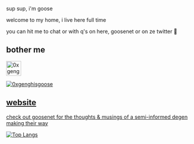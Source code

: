 sup sup, i'm goose

welcome to my home, i live here full time 

you can hit me to chat or with q's on here, goosenet or on ze twitter :triumph:

## bother me
<p align="left">
<a href="https://twitter.com/0xgenghisgoose" target="blank"><img align="center" src="https://cdn.jsdelivr.net/npm/simple-icons@3.0.1/icons/twitter.svg" alt="0xgenghisgoose" height="40px" width="40px" /></a>
  
<p align="left"> <a href="https://twitter.com/0xgenghisgoose" target="blank"><img src="https://img.shields.io/twitter/follow/0xgenghisgoose?logo=twitter&style=for-the-badge" alt="0xgenghisgoose" /> </p>
 
## website
check out goosenet for the thoughts & musings of a semi-informed degen making their way

[![Top Langs](https://github-readme-stats.vercel.app/api/top-langs/?username=0xgenghisgoose&layout=compact&theme=onedark)](https://github.com/0xgenghisgoose/github-readme-stats)
